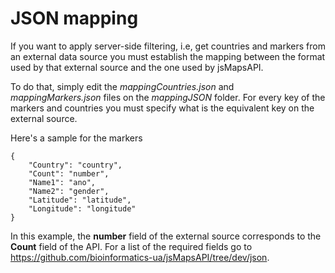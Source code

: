 # JSON mapping

If you want to apply server-side filtering, i.e, get countries and markers from an external data source you must establish the mapping between the format used by that external source and the one used by jsMapsAPI.

To do that, simply edit the _mappingCountries.json_ and _mappingMarkers.json_ files on the _mappingJSON_ folder. For every key of the markers and countries you must specify what is the equivalent key on the external source.


Here's a sample for the markers

	{
		"Country": "country",
		"Count": "number",
		"Name1": "ano",
		"Name2": "gender",
		"Latitude": "latitude",
		"Longitude": "longitude"
	}

In this example, the **number** field of the external source corresponds to the **Count** field of the API. For a list of the required fields go to https://github.com/bioinformatics-ua/jsMapsAPI/tree/dev/json.
